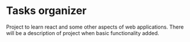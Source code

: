 # Tasks organizer

Project to learn react and some other aspects of web applications. There will be a description of project when basic functionality added. 
